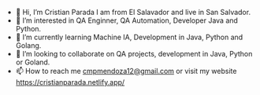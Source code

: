 - 👋 Hi, I’m Cristian Parada I am from El Salavador and live in San Salvador.
- 👀 I’m interested in QA Enginner, QA Automation, Developer Java and Python.
- 🌱 I’m currently learning Machine IA, Development in Java, Python and Golang.
- 💞️ I’m looking to collaborate on QA projects, development in Java, Python or Goland.
- 📫 How to reach me cmpmendoza12@gmail.com or visit my website https://cristianparada.netlify.app/

<!---
w2k31984/w2k31984 is a ✨ special ✨ repository because its `README.md` (this file) appears on your GitHub profile.
You can click the Preview link to take a look at your changes.
--->
